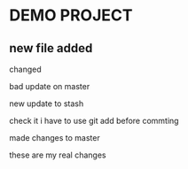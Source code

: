 # DEMO PROJECT

## new file added

changed

bad update on master

new update to stash

check it i have to use git add before commting 

made changes to master

these are my real changes
